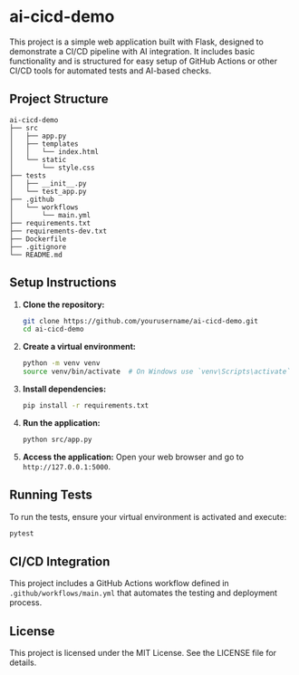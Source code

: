 # ai-cicd-demo

This project is a simple web application built with Flask, designed to demonstrate a CI/CD pipeline with AI integration. It includes basic functionality and is structured for easy setup of GitHub Actions or other CI/CD tools for automated tests and AI-based checks.

## Project Structure

```
ai-cicd-demo
├── src
│   ├── app.py
│   ├── templates
│   │   └── index.html
│   └── static
│       └── style.css
├── tests
│   ├── __init__.py
│   └── test_app.py
├── .github
│   └── workflows
│       └── main.yml
├── requirements.txt
├── requirements-dev.txt
├── Dockerfile
├── .gitignore
└── README.md
```

## Setup Instructions

1. **Clone the repository:**
   ```bash
   git clone https://github.com/yourusername/ai-cicd-demo.git
   cd ai-cicd-demo
   ```

2. **Create a virtual environment:**
   ```bash
   python -m venv venv
   source venv/bin/activate  # On Windows use `venv\Scripts\activate`
   ```

3. **Install dependencies:**
   ```bash
   pip install -r requirements.txt
   ```

4. **Run the application:**
   ```bash
   python src/app.py
   ```

5. **Access the application:**
   Open your web browser and go to `http://127.0.0.1:5000`.

## Running Tests

To run the tests, ensure your virtual environment is activated and execute:

```bash
pytest
```

## CI/CD Integration

This project includes a GitHub Actions workflow defined in `.github/workflows/main.yml` that automates the testing and deployment process.

## License

This project is licensed under the MIT License. See the LICENSE file for details. 
 